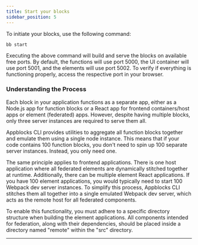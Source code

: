 ```yaml
---
title: Start your blocks
sidebar_position: 5
---
```


To initiate your blocks, use the following command:

```
bb start
```

Executing the above command will build and serve the blocks on available free ports. By default, the functions will use port 5000, the UI container will use port 5001, and the elements will use port 5002. To verify if everything is functioning properly, access the respective port in your browser.

### Understanding the Process

Each block in your application functions as a separate app, either as a Node.js app for function blocks or a React app for frontend containers/host apps or element (federated) apps. However, despite having multiple blocks, only three server instances are required to serve them all.

Appblocks CLI provides utilities to aggregate all function blocks together and emulate them using a single node instance. This means that if your code contains 100 function blocks, you don't need to spin up 100 separate server instances. Instead, you only need one.

The same principle applies to frontend applications. There is one host application where all federated elements are dynamically stitched together at runtime. Additionally, there can be multiple element React applications. If you have 100 element applications, you would typically need to start 100 Webpack dev server instances. To simplify this process, Appblocks CLI stitches them all together into a single emulated Webpack dev server, which acts as the remote host for all federated components.

To enable this functionality, you must adhere to a specific directory structure when building the element applications. All components intended for federation, along with their dependencies, should be placed inside a directory named "remote" within the "src" directory.

---
